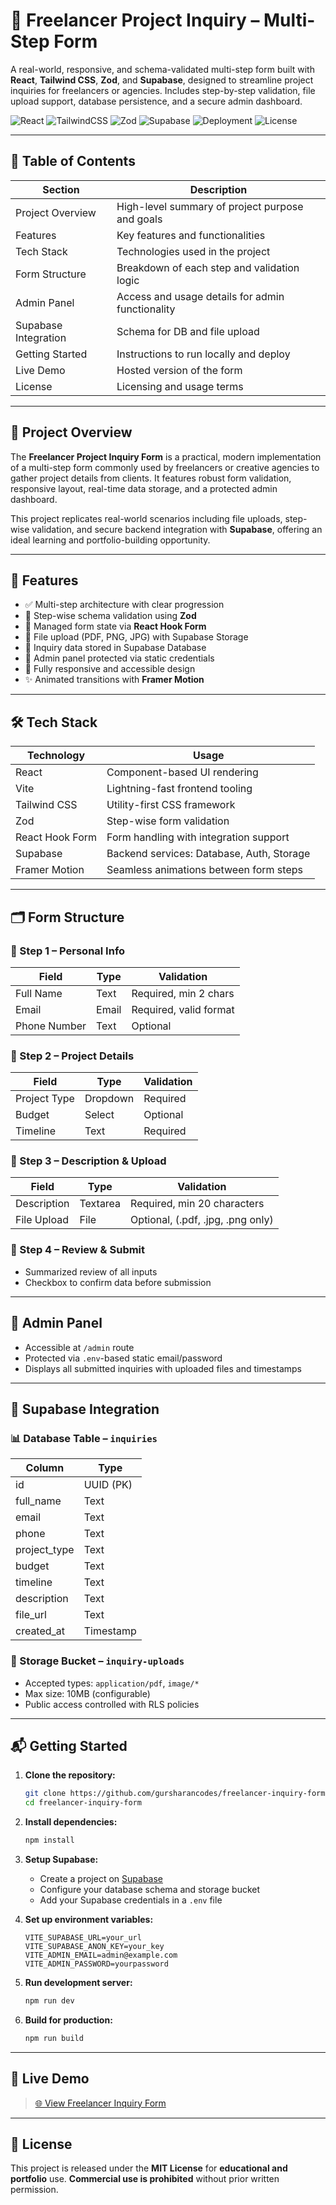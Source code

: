 # 📄 Freelancer Project Inquiry – Multi-Step Form

A real-world, responsive, and schema-validated multi-step form built with **React**, **Tailwind CSS**, **Zod**, and **Supabase**, designed to streamline project inquiries for freelancers or agencies. Includes step-by-step validation, file upload support, database persistence, and a secure admin dashboard.

![React](https://img.shields.io/badge/React-18.x-blue)
![TailwindCSS](https://img.shields.io/badge/TailwindCSS-3.x-teal)
![Zod](https://img.shields.io/badge/Zod-Validation-red)
![Supabase](https://img.shields.io/badge/Supabase-Fullstack-brightgreen)
![Deployment](https://img.shields.io/badge/Deployed-Cloudflare%20Pages-green)
![License](https://img.shields.io/badge/license-MIT-blue.svg)

---

## 📘 Table of Contents

| Section              | Description                                      |
| -------------------- | ------------------------------------------------ |
| Project Overview     | High-level summary of project purpose and goals  |
| Features             | Key features and functionalities                 |
| Tech Stack           | Technologies used in the project                 |
| Form Structure       | Breakdown of each step and validation logic      |
| Admin Panel          | Access and usage details for admin functionality |
| Supabase Integration | Schema for DB and file upload                    |
| Getting Started      | Instructions to run locally and deploy           |
| Live Demo            | Hosted version of the form                       |
| License              | Licensing and usage terms                        |

---

## 🚀 Project Overview

The **Freelancer Project Inquiry Form** is a practical, modern implementation of a multi-step form commonly used by freelancers or creative agencies to gather project details from clients. It features robust form validation, responsive layout, real-time data storage, and a protected admin dashboard.

This project replicates real-world scenarios including file uploads, step-wise validation, and secure backend integration with **Supabase**, offering an ideal learning and portfolio-building opportunity.

---

## 🧩 Features

* ✅ Multi-step architecture with clear progression
* 🧠 Step-wise schema validation using **Zod**
* 📝 Managed form state via **React Hook Form**
* 📁 File upload (PDF, PNG, JPG) with Supabase Storage
* 💾 Inquiry data stored in Supabase Database
* 🔐 Admin panel protected via static credentials
* 📱 Fully responsive and accessible design
* ✨ Animated transitions with **Framer Motion**

---

## 🛠️ Tech Stack

| Technology      | Usage                                     |
| --------------- | ----------------------------------------- |
| React           | Component-based UI rendering              |
| Vite            | Lightning-fast frontend tooling           |
| Tailwind CSS    | Utility-first CSS framework               |
| Zod             | Step-wise form validation                 |
| React Hook Form | Form handling with integration support    |
| Supabase        | Backend services: Database, Auth, Storage |
| Framer Motion   | Seamless animations between form steps    |

---

## 🗂️ Form Structure

### 🔹 Step 1 – Personal Info

| Field        | Type  | Validation             |
| ------------ | ----- | ---------------------- |
| Full Name    | Text  | Required, min 2 chars  |
| Email        | Email | Required, valid format |
| Phone Number | Text  | Optional               |

### 🔹 Step 2 – Project Details

| Field        | Type     | Validation |
| ------------ | -------- | ---------- |
| Project Type | Dropdown | Required   |
| Budget       | Select   | Optional   |
| Timeline     | Text     | Required   |

### 🔹 Step 3 – Description & Upload

| Field       | Type     | Validation                        |
| ----------- | -------- | --------------------------------- |
| Description | Textarea | Required, min 20 characters       |
| File Upload | File     | Optional, (.pdf, .jpg, .png only) |

### 🔹 Step 4 – Review & Submit

* Summarized review of all inputs
* Checkbox to confirm data before submission

---

## 🔐 Admin Panel

* Accessible at `/admin` route
* Protected via `.env`-based static email/password
* Displays all submitted inquiries with uploaded files and timestamps

---

## 💾 Supabase Integration

### 📊 Database Table – `inquiries`

| Column        | Type      |
| ------------- | --------- |
| id            | UUID (PK) |
| full\_name    | Text      |
| email         | Text      |
| phone         | Text      |
| project\_type | Text      |
| budget        | Text      |
| timeline      | Text      |
| description   | Text      |
| file\_url     | Text      |
| created\_at   | Timestamp |

### 📁 Storage Bucket – `inquiry-uploads`

* Accepted types: `application/pdf`, `image/*`
* Max size: 10MB (configurable)
* Public access controlled with RLS policies

---

## 📬 Getting Started

1. **Clone the repository:**

   ```bash
   git clone https://github.com/gursharancodes/freelancer-inquiry-form.git
   cd freelancer-inquiry-form
   ```

2. **Install dependencies:**

   ```bash
   npm install
   ```

3. **Setup Supabase:**

   * Create a project on [Supabase](https://supabase.com/)
   * Configure your database schema and storage bucket
   * Add your Supabase credentials in a `.env` file

4. **Set up environment variables:**

   ```env
   VITE_SUPABASE_URL=your_url
   VITE_SUPABASE_ANON_KEY=your_key
   VITE_ADMIN_EMAIL=admin@example.com
   VITE_ADMIN_PASSWORD=yourpassword
   ```

5. **Run development server:**

   ```bash
   npm run dev
   ```

6. **Build for production:**

   ```bash
   npm run build
   ```

---

## 📌 Live Demo

> [🌐 View Freelancer Inquiry Form](https://freelancer-inquiry-form.pages.dev/)

---

## 📄 License

This project is released under the **MIT License** for **educational and portfolio** use.
**Commercial use is prohibited** without prior written permission.
